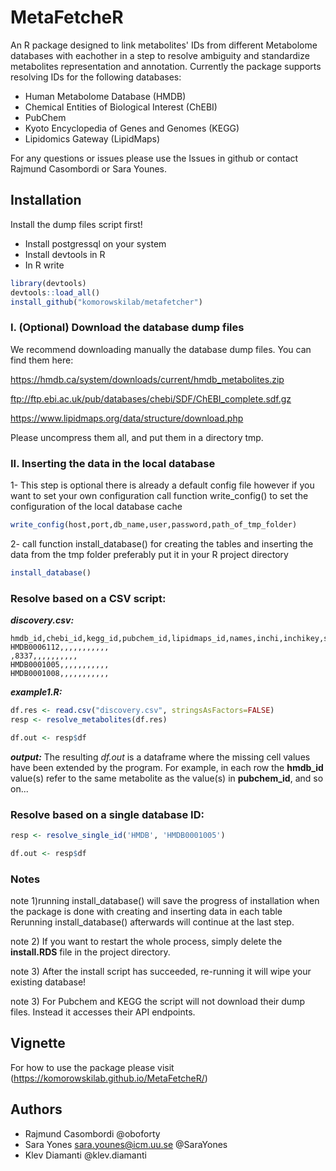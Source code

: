 # MetaFetcheR

An R package designed to link metabolites' IDs from different Metabolome databases with eachother in a step to resolve ambiguity and standardize metabolites representation and annotation.
Currently the package supports resolving IDs for the following databases:
  - Human Metabolome Database (HMDB)
  - Chemical Entities of Biological Interest (ChEBI)
  - PubChem
  - Kyoto Encyclopedia of Genes and Genomes (KEGG)
  - Lipidomics Gateway (LipidMaps)
  
 For any questions or issues please use the Issues in github or contact Rajmund Casombordi or Sara Younes.

##  Installation
Install the dump files script first!
 
 - Install postgressql on your system
 - Install devtools in R 
 - In R write 
 ```R
library(devtools)
devtools::load_all()
install_github("komorowskilab/metafetcher")
```

### I. (Optional) Download the database dump files 

We recommend downloading manually the database dump files. You can find them here:

  https://hmdb.ca/system/downloads/current/hmdb_metabolites.zip

  ftp://ftp.ebi.ac.uk/pub/databases/chebi/SDF/ChEBI_complete.sdf.gz
  
  https://www.lipidmaps.org/data/structure/download.php
    
Please uncompress them all, and put them in a directory tmp.

### II. Inserting the data in the local database

1- This step is optional there is already a default config file however if you want to set your own configuration call function write_config() to set the configuration of the local database cache 
```R
write_config(host,port,db_name,user,password,path_of_tmp_folder)
```
2- call function install_database() for creating the tables and inserting the data from the tmp folder preferably put it in your R project directory

```R
install_database()
```
### Resolve based on a CSV script:

***discovery.csv:***
```csv
hmdb_id,chebi_id,kegg_id,pubchem_id,lipidmaps_id,names,inchi,inchikey,smiles,formula,mass,monoisotopic_mass
HMDB0006112,,,,,,,,,,,
,8337,,,,,,,,,,
HMDB0001005,,,,,,,,,,,
HMDB0001008,,,,,,,,,,,
```

***example1.R:***
```R
df.res <- read.csv("discovery.csv", stringsAsFactors=FALSE)
resp <- resolve_metabolites(df.res)

df.out <- resp$df
```

***output:***
The resulting *df.out* is a dataframe where the missing cell values have been extended by the program. For example, in each row the **hmdb_id** value(s) refer to the same metabolite as the value(s) in **pubchem_id**, and so on... 


### Resolve based on a single database ID:
```R
resp <- resolve_single_id('HMDB', 'HMDB0001005')

df.out <- resp$df
```

### Notes
note 1)running install_database() will save the progress of installation when the package is done with creating and inserting data in each table Rerunning install_database() afterwards will continue at the last step.

note 2) If you want to restart the whole process, simply delete the **install.RDS** file in the project directory.

note 3) After the install script has succeeded, re-running it will wipe your existing database!

note 3) For Pubchem and KEGG the script will not download their dump files. Instead it accesses their API endpoints.

## Vignette 
For how to use the package please visit (https://komorowskilab.github.io/MetaFetcheR/)

## Authors
- Rajmund Casombordi 
  @oboforty
- Sara Yones sara.younes@icm.uu.se 
 @SaraYones
- Klev Diamanti 
 @klev.diamanti
